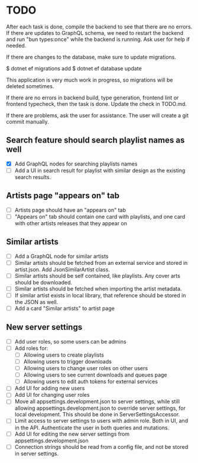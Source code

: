 # TODO

After each task is done, compile the backend to see that there are no errors.
If there are updates to GraphQL schema, we need to restart the backend and 
run "bun types:once" while the backend is running. Ask user for help if needed.

If there are changes to the database, make sure to update migrations.

$ dotnet ef migrations add <MigrationName>
$ dotnet ef database update

This application is very much work in progress, so migrations will be deleted sometimes.

If there are no errors in backend build, type generation, frontend lint or frontend typecheck,
then the task is done.
Update the check in TODO.md.

If there are problems, ask the user for assistance.
The user will create a git commit manually.

## Search feature should search playlist names as well

* [x] Add GraphQL nodes for searching playlists names
* [ ] Add a UI in search result for playlist with similar design as the existing search results.

## Artists page "appears on" tab

* [ ] Artists page should have an "appears on" tab
* [ ] "Appears on" tab should contain one card with playlists, and one card with other artists releases that they appear
  on

## Similar artists

* [ ] Add a GraphQL node for similar artists
* [ ] Similar artists should be fetched from an external service and stored in artist.json. Add JsonSimilarArtist class.
* [ ] Similar artists should be self contained, like playlists. Any cover arts should be downloaded.
* [ ] Similar artists should be fetched when importing the artist metadata.
* [ ] If similar artist exists in local library, that reference should be stored in the JSON as well.
* [ ] Add a card "Similar artists" to artist page

## New server settings

* [ ] Add user roles, so some users can be admins
* [ ] Add roles for:
    * [ ] Allowing users to create playlists
    * [ ] Allowing users to trigger downloads
    * [ ] Allowing users to change user roles on other users
    * [ ] Allowing users to see current downloads and queues page
    * [ ] Allowing users to edit auth tokens for external services
* [ ] Add UI for adding new users
* [ ] Add UI for changing user roles
* [ ] Move all appsettings.development.json to server settings, while still allowing appsettings.development.json to
  override server settings, for local development. This should be done in ServerSettingsAccessor.
* [ ] Limit access to server settings to users with admin role. Both in UI, and in the API. Authenticate the user in
  both queries and mutations.
* [ ] Add UI for editing the new server settings from appsettings.development.json
* [ ] Connection strings should be read from a config file, and not be stored in server settings.
